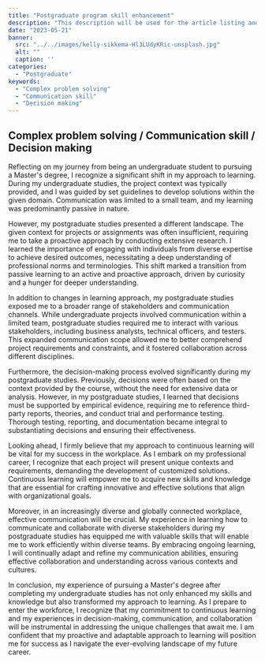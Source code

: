 ```yaml
---
title: "Postgraduate program skill enhancement"
description: "This description will be used for the article listing and search results on Google."
date: "2023-05-21"
banner:
  src: "../../images/kelly-sikkema-Hl3LUdyKRic-unsplash.jpg"
  alt: ""
  caption: ''
categories:
  - "Postgraduate"
keywords:
  - "Complex problem solving"
  - "Communication skill"
  - "Decision making"
---
```


## Complex problem solving / Communication skill / Decision making

Reflecting on my journey from being an undergraduate student to pursuing a Master's degree, I recognize a significant shift in my approach to learning. During my undergraduate studies, the project context was typically provided, and I was guided by set guidelines to develop solutions within the given domain. Communication was limited to a small team, and my learning was predominantly passive in nature.

However, my postgraduate studies presented a different landscape. The given context for projects or assignments was often insufficient, requiring me to take a proactive approach by conducting extensive research. I learned the importance of engaging with individuals from diverse expertise to achieve desired outcomes, necessitating a deep understanding of professional norms and terminologies. This shift marked a transition from passive learning to an active and proactive approach, driven by curiosity and a hunger for deeper understanding.

In addition to changes in learning approach, my postgraduate studies exposed me to a broader range of stakeholders and communication channels. While undergraduate projects involved communication within a limited team, postgraduate studies required me to interact with various stakeholders, including business analysts, technical officers, and testers. This expanded communication scope allowed me to better comprehend project requirements and constraints, and it fostered collaboration across different disciplines.

Furthermore, the decision-making process evolved significantly during my postgraduate studies. Previously, decisions were often based on the context provided by the course, without the need for extensive data or analysis. However, in my postgraduate studies, I learned that decisions must be supported by empirical evidence, requiring me to reference third-party reports, theories, and conduct trial and performance testing. Thorough testing, reporting, and documentation became integral to substantiating decisions and ensuring their effectiveness.

Looking ahead, I firmly believe that my approach to continuous learning will be vital for my success in the workplace. As I embark on my professional career, I recognize that each project will present unique contexts and requirements, demanding the development of customized solutions. Continuous learning will empower me to acquire new skills and knowledge that are essential for crafting innovative and effective solutions that align with organizational goals.

Moreover, in an increasingly diverse and globally connected workplace, effective communication will be crucial. My experience in learning how to communicate and collaborate with diverse stakeholders during my postgraduate studies has equipped me with valuable skills that will enable me to work efficiently within diverse teams. By embracing ongoing learning, I will continually adapt and refine my communication abilities, ensuring effective collaboration and understanding across various contexts and cultures.

In conclusion, my experience of pursuing a Master's degree after completing my undergraduate studies has not only enhanced my skills and knowledge but also transformed my approach to learning. As I prepare to enter the workforce, I recognize that my commitment to continuous learning and my experiences in decision-making, communication, and collaboration will be instrumental in addressing the unique challenges that await me. I am confident that my proactive and adaptable approach to learning will position me for success as I navigate the ever-evolving landscape of my future career.
